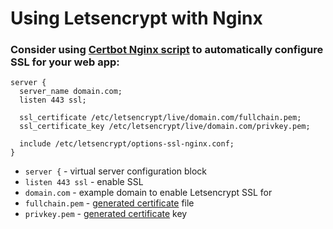# Using Letsencrypt with Nginx

### Consider using [Certbot Nginx script](/certbot/creating_ssl_certificate_for_nginx) to automatically configure SSL for your web app:

```nginx
server {
  server_name domain.com;
  listen 443 ssl;

  ssl_certificate /etc/letsencrypt/live/domain.com/fullchain.pem;
  ssl_certificate_key /etc/letsencrypt/live/domain.com/privkey.pem;

  include /etc/letsencrypt/options-ssl-nginx.conf;
}
```

- `server {` - virtual server configuration block
- `listen 443 ssl` - enable SSL
- `domain.com` - example domain to enable Letsencrypt SSL for
- `fullchain.pem` - [generated certificate](/certbot/create_standalone_certificate) file
- `privkey.pem` - [generated certificate](/certbot/create_standalone_certificate) key


